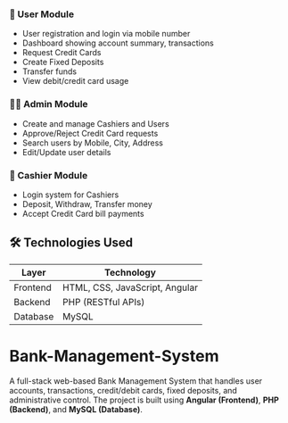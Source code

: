 ### 👤 User Module
- User registration and login via mobile number
- Dashboard showing account summary, transactions
- Request Credit Cards
- Create Fixed Deposits
- Transfer funds
- View debit/credit card usage

### 👨‍💼 Admin Module
- Create and manage Cashiers and Users
- Approve/Reject Credit Card requests
- Search users by Mobile, City, Address
- Edit/Update user details

### 🧾 Cashier Module
- Login system for Cashiers
- Deposit, Withdraw, Transfer money
- Accept Credit Card bill payments

## 🛠️ Technologies Used

| Layer        | Technology      |
|--------------|-----------------|
| Frontend     | HTML, CSS, JavaScript, Angular |
| Backend      | PHP (RESTful APIs) |
| Database     | MySQL           |
# Bank-Management-System
A full-stack web-based Bank Management System that handles user accounts, transactions, credit/debit cards, fixed deposits, and administrative control. The project is built using **Angular (Frontend)**, **PHP (Backend)**, and **MySQL (Database)**.

